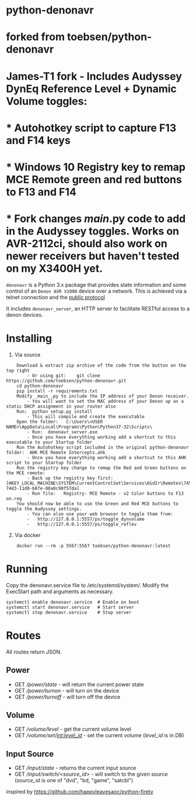 
# python-denonavr
#    forked from toebsen/python-denonavr

#   James-T1 fork - Includes Audyssey DynEq Reference Level + Dynamic Volume toggles:
#     * Autohotkey script to capture F13 and F14 keys
#     * Windows 10 Registry key to remap MCE Remote green and red buttons to F13 and F14
#     * Fork changes _main_.py code to add in the Audyssey toggles.  Works on AVR-2112ci, should also work on newer receivers but haven't tested on my X3400H yet.


`denonavr` is a Python 3.x package that provides state information and some control of an `Denon AVR X1000` device over a network.
This is achieved via a telnet connection and the [public protocol][1]

It includes `denonavr_server`, an HTTP server to facilitate RESTful access to a denon devices.

# Installing
1. Via source 
```
    Download & extract zip archive of the code from the button on the top right
        - Or using git:    git clone https://github.com/toebsen/python-denonavr.git
    cd python-denonavr
    pip install -r requirements.txt
    Modify _main_.py to include the IP address of your Denon receiver.  
        - You will want to set the MAC address of your Denon up as a static DHCP assignment in your router also
    Run:  python setup.py install
        - This will compile and create the executable
    Open the folder:   C:\Users\<USER NAME>\AppData\Local\Programs\Python\Python37-32\Scripts\
        - Run:  denonavr_server.exe
        - Once you have everything working add a shortcut to this executable to your Startup folder
    Run the Autohotkey script included in the original python-denonavr folder:  AHK MCE Remote Intercepts.ahk
        - Once you have everything working add a shortcut to this AHK script to your Startup folder
    Run the registry key change to remap the Red and Green buttons on the MCE remote:
        - Back up the registry key first:  [HKEY_LOCAL_MACHINE\SYSTEM\CurrentControlSet\Services\HidIr\Remotes\745a17a0-74d3-11d0-b6fe-00a0c90f57da]
        - Run file:   Registry- MCE Remote - v2 Color buttons to F13 on.reg
    You should now be able to use the Green and Red MCE buttons to toggle the Audyssey settings.
        - You can also use your web browser to toggle them from:  
        -   http://127.0.0.1:5557/ps/toggle_dynvolume
        -   http://127.0.0.1:5557/ps/toggle_reflev
```



2. Via docker
```
    docker run --rm -p 5567:5567 toebsen/python-denonavr:latest
```
# Running
Copy the denonavr.service file to /etc/systemd/system/. Modify the ExecStart path and arguments as necessary.

    systemctl enable denonavr.service  # Enable on boot
    systemctl start denonavr.service   # Start server
    systemctl stop denonavr.service    # Stop server

# Routes
All routes return JSON. 

## Power
- GET */power/state* - will return the current power state
- GET */power/turnon* - will turn on the device
- GET */power/turnoff* - will turn off the device
## Volume
- GET */volume/level* - get the current volume level
- GET */volume/set/<int:level_id>* - set the current volume (*level_id* is in DB)
## Input Source
- GET */input/state* - returns the current input source
- GET */input/switch/<source_id>* - will switch to the given source (*source_id* is one of "dvd", "bd, "game", "satcbl")


inspired by https://github.com/happyleavesaoc/python-firetv

[1]: https://www.denon.de/de/product/hometheater/avreceivers/avrx1000?docname=AVRX1000_E300_PROTOCOL(1000)_V01.pdf

